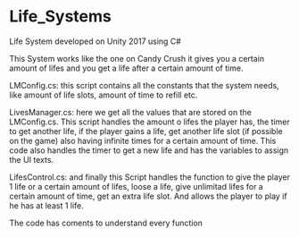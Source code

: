 # Life_Systems
Life System developed on Unity 2017 using C#

This System works like the one on Candy Crush it gives you a certain amount of lifes and you get a life after a certain amount of time.

LMConfig.cs: this script contains all the constants that the system needs, like amount of life slots, amount of time to refill etc.

LivesManager.cs: here we get all the values that are stored on the LMConfig.cs. This script handles the amount o lifes the player has, the timer to get another life, if the player gains a life, get another life slot (if possible on the game) also having infinite times for a certain amount of time. This code also handles the timer to get a new life and has the variables to assign the UI texts.

LifesControl.cs: and finally this Script handles the function to give the player 1 life or a certain amount of lifes, loose a life, give unlimitad lifes for a certain amount of time, get an extra life slot. And allows the player to play if he has at least 1 life.

The code has coments to understand every function

